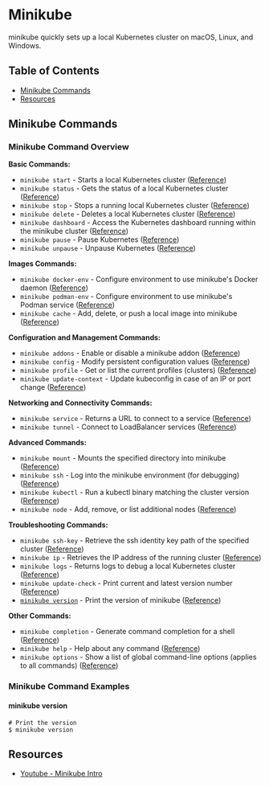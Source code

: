 # Minikube 
minikube quickly sets up a local Kubernetes cluster on macOS, Linux, and Windows. 


## Table of Contents

* [Minikube Commands](#minikube-commands)
* [Resources](#resources)

## Minikube Commands

### Minikube Command Overview
**Basic Commands:**
* `minikube start` - Starts a local Kubernetes cluster ([Reference](https://minikube.sigs.k8s.io/docs/commands/start/))
* `minikube status` - Gets the status of a local Kubernetes cluster ([Reference](https://minikube.sigs.k8s.io/docs/commands/status/))
* `minikube stop` - Stops a running local Kubernetes cluster ([Reference](https://minikube.sigs.k8s.io/docs/commands/stop/))
* `minikube delete` - Deletes a local Kubernetes cluster ([Reference](https://minikube.sigs.k8s.io/docs/commands/delete/))
* `minikube dashboard` - Access the Kubernetes dashboard running within the minikube cluster ([Reference](https://minikube.sigs.k8s.io/docs/commands/dashboard/))
* `minikube pause` - Pause Kubernetes ([Reference](https://minikube.sigs.k8s.io/docs/commands/pause/))
* `minikube unpause` - Unpause Kubernetes ([Reference](https://minikube.sigs.k8s.io/docs/commands/unpause/))

**Images Commands:**
* `minikube docker-env` - Configure environment to use minikube's Docker daemon ([Reference](https://minikube.sigs.k8s.io/docs/commands/docker-env/))
* `minikube podman-env` - Configure environment to use minikube's Podman service ([Reference]())
* `minikube cache` - Add, delete, or push a local image into minikube ([Reference](https://minikube.sigs.k8s.io/docs/commands/cache/))

**Configuration and Management Commands:**
* `minikube addons` - Enable or disable a minikube addon ([Reference](https://minikube.sigs.k8s.io/docs/commands/addons/))
* `minikube config` - Modify persistent configuration values ([Reference](https://minikube.sigs.k8s.io/docs/commands/config/))
* `minikube profile` - Get or list the current profiles (clusters) ([Reference](https://minikube.sigs.k8s.io/docs/commands/profile/))
* `minikube update-context` - Update kubeconfig in case of an IP or port change ([Reference](https://minikube.sigs.k8s.io/docs/commands/update-context/))

**Networking and Connectivity Commands:**
* `minikube service` - Returns a URL to connect to a service ([Reference](https://minikube.sigs.k8s.io/docs/commands/service/))
* `minikube tunnel` - Connect to LoadBalancer services ([Reference](https://minikube.sigs.k8s.io/docs/commands/tunnel/))

**Advanced Commands:**
* `minikube mount` - Mounts the specified directory into minikube ([Reference](https://minikube.sigs.k8s.io/docs/commands/mount/))
* `minikube ssh` - Log into the minikube environment (for debugging) ([Reference](https://minikube.sigs.k8s.io/docs/commands/ssh/))
* `minikube kubectl` - Run a kubectl binary matching the cluster version ([Reference](https://minikube.sigs.k8s.io/docs/commands/kubectl/))
* `minikube node` - Add, remove, or list additional nodes ([Reference](https://minikube.sigs.k8s.io/docs/commands/node/))

**Troubleshooting Commands:**
* `minikube ssh-key` - Retrieve the ssh identity key path of the specified cluster ([Reference](https://minikube.sigs.k8s.io/docs/commands/ssh-key/))
* `minikube ip` - Retrieves the IP address of the running cluster ([Reference](https://minikube.sigs.k8s.io/docs/commands/ip/))
* `minikube logs` - Returns logs to debug a local Kubernetes cluster ([Reference](https://minikube.sigs.k8s.io/docs/commands/logs/))
* `minikube update-check` - Print current and latest version number ([Reference](https://minikube.sigs.k8s.io/docs/commands/update-check/))
* [`minikube version`](#minikube-version) - Print the version of minikube ([Reference](https://minikube.sigs.k8s.io/docs/commands/version/))

**Other Commands:**
* `minikube completion` - Generate command completion for a shell ([Reference](https://minikube.sigs.k8s.io/docs/commands/completion/))
* `minikube help` - Help about any command ([Reference](https://minikube.sigs.k8s.io/docs/commands/help/))
* `minikube options` - Show a list of global command-line options (applies to all commands) ([Reference](https://minikube.sigs.k8s.io/docs/commands/options/))


### Minikube Command Examples
#### minikube version  

```shell
# Print the version 
$ minikube version
```

## Resources
* [Youtube - Minikube Intro](https://www.youtube.com/watch?v=4x0CZmF_U5o)